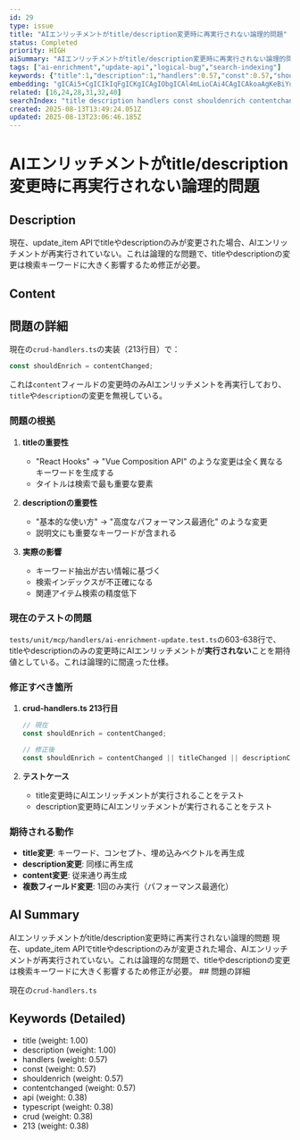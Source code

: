 ```yaml
---
id: 29
type: issue
title: "AIエンリッチメントがtitle/description変更時に再実行されない論理的問題"
status: Completed
priority: HIGH
aiSummary: "AIエンリッチメントがtitle/description変更時に再実行されない論理的問題 現在、update_item APIでtitleやdescriptionのみが変更された場合、AIエンリッチメントが再実行されていない。これは論理的な問題で、titleやdescriptionの変更は検索キーワードに大きく影響するため修正が必要。 ## 問題の詳細\n\n現在の`crud-handlers.ts`"
tags: ["ai-enrichment","update-api","logical-bug","search-indexing"]
keywords: {"title":1,"description":1,"handlers":0.57,"const":0.57,"shouldenrich":0.57}
embedding: "gICAi5+CgICIkIqFgICKgICAgIObgICAl4mLioCAi4CAgICAkoaAgKeBiYuAgIeAgICAhIyOgICpgIOHgICKgICAgI2OkYCAm4eAgYCAhoCAgICRnoyAgKCPgYCAgIGAgICAj6aQgICJiYeDgICAgICAgJGfioCAgJCLgICAhIA="
related: [16,24,28,31,32,40]
searchIndex: "title description handlers const shouldenrich contentchanged api crud 213 typescript"
created: 2025-08-13T13:49:24.051Z
updated: 2025-08-13T23:06:46.185Z
---
```


# AIエンリッチメントがtitle/description変更時に再実行されない論理的問題

## Description

現在、update_item APIでtitleやdescriptionのみが変更された場合、AIエンリッチメントが再実行されていない。これは論理的な問題で、titleやdescriptionの変更は検索キーワードに大きく影響するため修正が必要。

## Content

## 問題の詳細

現在の`crud-handlers.ts`の実装（213行目）で：
```typescript
const shouldEnrich = contentChanged;
```

これは`content`フィールドの変更時のみAIエンリッチメントを再実行しており、`title`や`description`の変更を無視している。

### 問題の根拠

1. **titleの重要性**
   - "React Hooks" → "Vue Composition API" のような変更は全く異なるキーワードを生成する
   - タイトルは検索で最も重要な要素

2. **descriptionの重要性**  
   - "基本的な使い方" → "高度なパフォーマンス最適化" のような変更
   - 説明文にも重要なキーワードが含まれる

3. **実際の影響**
   - キーワード抽出が古い情報に基づく
   - 検索インデックスが不正確になる
   - 関連アイテム検索の精度低下

### 現在のテストの問題

`tests/unit/mcp/handlers/ai-enrichment-update.test.ts`の603-638行で、titleやdescriptionのみの変更時にAIエンリッチメントが**実行されない**ことを期待値としている。これは論理的に間違った仕様。

### 修正すべき箇所

1. **crud-handlers.ts 213行目**
   ```typescript
   // 現在
   const shouldEnrich = contentChanged;
   
   // 修正後
   const shouldEnrich = contentChanged || titleChanged || descriptionChanged;
   ```

2. **テストケース**
   - title変更時にAIエンリッチメントが実行されることをテスト
   - description変更時にAIエンリッチメントが実行されることをテスト

### 期待される動作

- **title変更**: キーワード、コンセプト、埋め込みベクトルを再生成
- **description変更**: 同様に再生成
- **content変更**: 従来通り再生成
- **複数フィールド変更**: 1回のみ実行（パフォーマンス最適化）

## AI Summary

AIエンリッチメントがtitle/description変更時に再実行されない論理的問題 現在、update_item APIでtitleやdescriptionのみが変更された場合、AIエンリッチメントが再実行されていない。これは論理的な問題で、titleやdescriptionの変更は検索キーワードに大きく影響するため修正が必要。 ## 問題の詳細

現在の`crud-handlers.ts`

## Keywords (Detailed)

- title (weight: 1.00)
- description (weight: 1.00)
- handlers (weight: 0.57)
- const (weight: 0.57)
- shouldenrich (weight: 0.57)
- contentchanged (weight: 0.57)
- api (weight: 0.38)
- typescript (weight: 0.38)
- crud (weight: 0.38)
- 213 (weight: 0.38)

